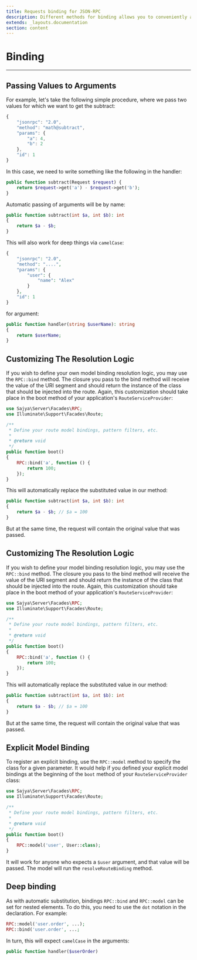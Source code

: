```yaml
---
title: Requests binding for JSON-RPC
description: Different methods for binding allows you to conveniently access objct instances created from the request parameters
extends: _layouts.documentation
section: content
---
```


# Binding

----

## Passing Values to Arguments 


For example, let's take the following simple procedure, where we pass two values for which we want to get the subtract:

```javascript
{
    "jsonrpc": "2.0",
    "method": "math@subtract",
    "params": {
        "a": 4,
        "b": 2
    },
    "id": 1
}
```

In this case, we need to write something like the following in the handler:

```php
public function subtract(Request $request) {
    return $request->get('a') - $request->get('b');
}
```

Automatic passing of arguments will be by name:

```php
public function subtract(int $a, int $b): int
{
    return $a - $b;
}
```

This will also work for deep things via `camelCase`:


```php
{
    "jsonrpc": "2.0",
    "method": "....",
    "params": {
        "user": {
            "name": "Alex"
        }
    },
    "id": 1
}
```

for argument:

```php
public function handler(string $userName): string
{
    return $userName;
}
```


## Customizing The Resolution Logic

If you wish to define your own model binding resolution logic, you may use the `RPC::bind` method. The closure you pass to the bind method will receive the value of the URI segment and should return the instance of the class that should be injected into the route. Again, this customization should take place in the boot method of your application's `RouteServiceProvider`:

```php
use Sajya\Server\Facades\RPC;
use Illuminate\Support\Facades\Route;

/**
 * Define your route model bindings, pattern filters, etc.
 *
 * @return void
 */
public function boot()
{
    RPC::bind('a', function () {
        return 100;
    });
}
```

This will automatically replace the substituted value in our method:

```php
public function subtract(int $a, int $b): int
{
    return $a - $b; // $a = 100
}
```

But at the same time, the request will contain the original value that was passed.


## Customizing The Resolution Logic

If you wish to define your model binding resolution logic, you may use the `RPC::bind` method. The closure you pass to the bind method will receive the value of the URI segment and should return the instance of the class that should be injected into the route. Again, this customization should take place in the boot method of your application's `RouteServiceProvider`:

```php
use Sajya\Server\Facades\RPC;
use Illuminate\Support\Facades\Route;

/**
 * Define your route model bindings, pattern filters, etc.
 *
 * @return void
 */
public function boot()
{
    RPC::bind('a', function () {
        return 100;
    });
}
```

This will automatically replace the substituted value in our method:

```php
public function subtract(int $a, int $b): int
{
    return $a - $b; // $a = 100
}
```

But at the same time, the request will contain the original value that was passed.


## Explicit Model Binding

To register an explicit binding, use the `RPC::model` method to specify the class for a given parameter. It would help if you defined your explicit model bindings at the beginning of the `boot` method of your `RouteServiceProvider` class:

```php
use Sajya\Server\Facades\RPC;
use Illuminate\Support\Facades\Route;

/**
 * Define your route model bindings, pattern filters, etc.
 *
 * @return void
 */
public function boot()
{
    RPC::model('user', User::class);
}
````

It will work for anyone who expects a `$user` argument, and that value will be passed. The model will run the `resolveRouteBinding` method.


## Deep binding

As with automatic substitution, bindings `RPC::bind` and `RPC::model` can be set for nested elements. To do this, you need to use the `dot` notation in the declaration. For example:

```php
RPC::model('user.order', ...);
RPC::bind('user.order', ...;
```

In turn, this will expect `camelCase` in the arguments:

```php
public function handler($userOrder)
```
